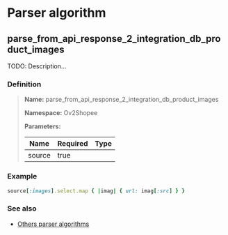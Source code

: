 # Parser algorithm
 
## parse_from_api_response_2_integration_db_product_images

TODO: Description...
    
### Definition

> **Name:** parse_from_api_response_2_integration_db_product_images
> 
> **Namespace:** Ov2Shopee
>
> **Parameters:**
> 
> | Name | Required | Type |
> | --- | --- | --- |
> | source | true |  |

### Example
```ruby
source[:images].select.map { |imag| { url: imag[:src] } }
```

### See also
* [Others parser algorithms](overview?id=parse_from_api_response_2_integration_db_product_images)